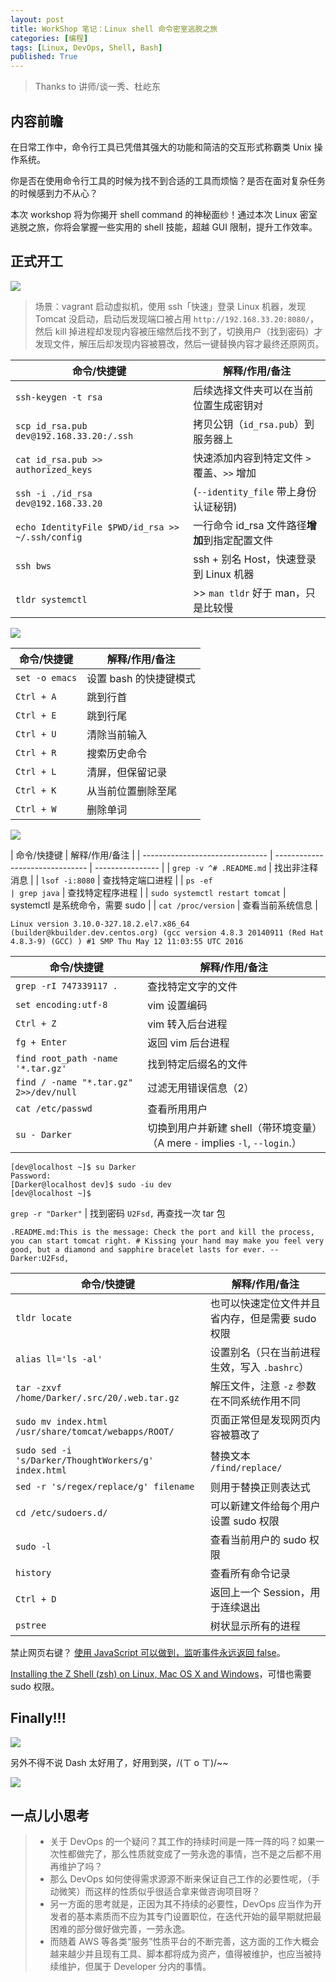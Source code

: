 ```yaml
---
layout: post
title: WorkShop 笔记：Linux shell 命令密室逃脱之旅
categories: [编程]
tags: [Linux, DevOps, Shell, Bash]
published: True
---
```


> Thanks to 讲师/谈一秀、杜屹东

## 内容前瞻

在日常工作中，命令行工具已凭借其强大的功能和简洁的交互形式称霸类 Unix 操作系统。

你是否在使用命令行工具的时候为找不到合适的工具而烦恼？是否在面对复杂任务的时候感到力不从心？

本次 workshop 将为你揭开 shell command 的神秘面纱！通过本次 Linux 密室逃脱之旅，你将会掌握一些实用的 shell 技能，超越 GUI 限制，提升工作效率。

## 正式开工

![](https://raw.staticdn.net/JimmyLv/images/master/images/2016/1471433233240.png)

> 场景：vagrant 启动虚拟机，使用 ssh「快速」登录 Linux 机器，发现 Tomcat 没启动，启动后发现端口被占用 `http://192.168.33.20:8080/`，然后 kill 掉进程却发现内容被压缩然后找不到了，切换用户（找到密码）才发现文件，解压后却发现内容被篡改，然后一键替换内容才最终还原网页。

| 命令/快捷键                                      | 解释/作用/备注                                 |
| ------------------------------------------------ | ---------------------------------------------- |
| `ssh-keygen -t rsa`                              | 后续选择文件夹可以在当前位置生成密钥对         |
| `scp id_rsa.pub dev@192.168.33.20:/.ssh`         | 拷贝公钥（`id_rsa.pub`）到服务器上             |
| `cat id_rsa.pub >> authorized_keys`              | 快速添加内容到特定文件 `>` 覆盖、`>>` 增加     |
| `ssh -i ./id_rsa dev@192.168.33.20`              | (`--identity_file` 带上身份认证秘钥)           |
| `echo IdentityFile $PWD/id_rsa >> ~/.ssh/config` | 一行命令 id_rsa 文件路径**增加**到指定配置文件 |
| `ssh bws`                                        | ssh + 别名 Host，快速登录到 Linux 机器         |
| `tldr systemctl`                                 | >> `man tldr` 好于 man，只是比较慢             |

![](https://raw.staticdn.net/JimmyLv/images/master/images/2016/1471439210291.png)

| 命令/快捷键    | 解释/作用/备注         |
| -------------- | ---------------------- |
| `set -o emacs` | 设置 bash 的快捷键模式 |
| `Ctrl + A`     | 跳到行首               |
| `Ctrl + E`     | 跳到行尾               |
| `Ctrl + U`     | 清除当前输入           |
| `Ctrl + R`     | 搜索历史命令           |
| `Ctrl + L`     | 清屏，但保留记录       |
| `Ctrl + K`     | 从当前位置删除至尾     |
| `Ctrl + W`     | 删除单词               |

![](https://raw.staticdn.net/JimmyLv/images/master/images/2016/1471427513741.png)

| 命令/快捷键                     | 解释/作用/备注                  |
| ------------------------------- | ------------------------------- | ---------------- |
| `grep -v ^# .README.md`         | 找出非注释消息                  |
| `lsof -i:8080`                  | 查找特定端口进程                |
| `ps -ef                         | grep java`                      | 查找特定程序进程 |
| `sudo systemctl restart tomcat` | systemctl 是系统命令，需要 sudo |
| `cat /proc/version`             | 查看当前系统信息                |

    Linux version 3.10.0-327.18.2.el7.x86_64 (builder@kbuilder.dev.centos.org) (gcc version 4.8.3 20140911 (Red Hat 4.8.3-9) (GCC) ) #1 SMP Thu May 12 11:03:55 UTC 2016

| 命令/快捷键                            | 解释/作用/备注                                                              |
| -------------------------------------- | --------------------------------------------------------------------------- |
| `grep -rI 747339117 .`                 | 查找特定文字的文件                                                          |
| `set encoding:utf-8`                   | vim 设置编码                                                                |
| `Ctrl + Z`                             | vim 转入后台进程                                                            |
| `fg + Enter`                           | 返回 vim 后台进程                                                           |
| `find root_path -name '*.tar.gz'`      | 找到特定后缀名的文件                                                        |
| `find / -name "*.tar.gz" 2>>/dev/null` | 过滤无用错误信息（2）                                                       |
| `cat /etc/passwd`                      | 查看所用用户                                                                |
| `su - Darker`                          | 切换到用户并新建 shell（带环境变量）（A mere `-` implies `-l`, `--login`.） |

    [dev@localhost ~]$ su Darker
    Password:
    [Darker@localhost dev]$ sudo -iu dev
    [dev@localhost ~]$

`grep -r "Darker"` | 找到密码 `U2Fsd,` 再查找一次 tar 包

    .README.md:This is the message: Check the port and kill the process, you can start tomcat right. # Kissing your hand may make you feel very good, but a diamond and sapphire bracelet lasts for ever. -- Darker:U2Fsd,

| 命令/快捷键                                          | 解释/作用/备注                                   |
| ---------------------------------------------------- | ------------------------------------------------ |
| `tldr locate`                                        | 也可以快速定位文件并且省内存，但是需要 sudo 权限 |
| `alias ll='ls -al'`                                  | 设置别名（只在当前进程生效，写入 `.bashrc`）     |
| `tar -zxvf /home/Darker/.src/20/.web.tar.gz`         | 解压文件，注意 `-z` 参数在不同系统作用不同       |
| `sudo mv index.html /usr/share/tomcat/webapps/ROOT/` | 页面正常但是发现网页内容被篡改了                 |
| `sudo sed -i 's/Darker/ThoughtWorkers/g' index.html` | 替换文本 `/find/replace/`                        |
| `sed -r 's/regex/replace/g' filename`                | 则用于替换正则表达式                             |
| `cd /etc/sudoers.d/`                                 | 可以新建文件给每个用户设置 sudo 权限             |
| `sudo -l`                                            | 查看当前用户的 sudo 权限                         |
| `history`                                            | 查看所有命令记录                                 |
| `Ctrl + D`                                           | 返回上一个 Session，用于连续退出                 |
| `pstree`                                             | 树状显示所有的进程                               |

禁止网页右键？ [使用 JavaScript 可以做到，监听事件永远返回 false](http://www.chhua.com/web-note2825)。

[Installing the Z Shell (zsh) on Linux, Mac OS X and Windows](https://gist.github.com/derhuerst/12a1558a4b408b3b2b6e)，可惜也需要 sudo 权限。

## Finally!!!

![](https://raw.staticdn.net/JimmyLv/images/master/images/2016/1471432922494.png)

另外不得不说 Dash 太好用了，好用到哭，/(ㄒ o ㄒ)/~~

![](https://raw.staticdn.net/JimmyLv/images/master/images/2016/1471440990555.png)

## 一点儿小思考

> - 关于 DevOps 的一个疑问？其工作的持续时间是一阵一阵的吗？如果一次性都做完了，那么性质就变成了一劳永逸的事情，岂不是之后都不用再维护了吗？
> - 那么 DevOps 如何使得需求源源不断来保证自己工作的必要性呢，（手动微笑）而这样的性质似乎很适合拿来做咨询项目呀？
> - 另一方面的思考就是，正因为其不持续的必要性，DevOps 应当作为开发者的基本素质而不应为其专门设置职位，在迭代开始的最早期就把最困难的部分做好做完善，一劳永逸。
> - 而随着 AWS 等各类“服务”性质平台的不断完善，这方面的工作大概会越来越少并且现有工具、脚本都将成为资产，值得被维护，也应当被持续维护，但属于 Developer 分内的事情。
